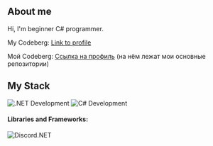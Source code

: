 ﻿## About me
Hi, I'm beginner C# programmer.

My Codeberg: [Link to profile](https://codeberg.org/BlitDev)

Мой Codeberg: [Ссылка на профиль](https://codeberg.org/BlitDev) (на нём лежат мои основные репозитории)

## My Stack
![.NET Development](https://img.shields.io/badge/.NET-4D29C9?style=flat-square&logo=Microsoft)
![C# Development](https://img.shields.io/badge/CSharp-3A008F?style=flat-square&logo=CSharp)

#### Libraries and Frameworks:

![Discord.NET](https://img.shields.io/badge/Discord.NET-68217A?style=flat-square&logo=Discord)
